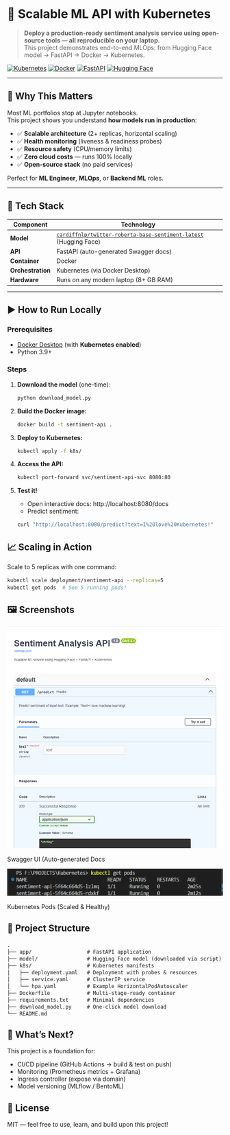 # 🚀 Scalable ML API with Kubernetes

> **Deploy a production-ready sentiment analysis service using open-source tools — all reproducible on your laptop.**  
> This project demonstrates end-to-end MLOps: from Hugging Face model → FastAPI → Docker → Kubernetes.

[![Kubernetes](https://img.shields.io/badge/Kubernetes-%23326CE5.svg?logo=kubernetes&logoColor=white)](https://kubernetes.io/)
[![Docker](https://img.shields.io/badge/Docker-%232496ED.svg?logo=docker&logoColor=white)](https://www.docker.com/)
[![FastAPI](https://img.shields.io/badge/FastAPI-%23009688.svg?logo=fastapi&logoColor=white)](https://fastapi.tiangolo.com/)
[![Hugging Face](https://img.shields.io/badge/Hugging%20Face-%23FFD166.svg?logo=huggingface&logoColor=black)](https://huggingface.co/)

---

## 🎯 Why This Matters

Most ML portfolios stop at Jupyter notebooks.  
This project shows you understand **how models run in production**:

- ✅ **Scalable architecture** (2+ replicas, horizontal scaling)
- ✅ **Health monitoring** (liveness & readiness probes)
- ✅ **Resource safety** (CPU/memory limits)
- ✅ **Zero cloud costs** — runs 100% locally
- ✅ **Open-source stack** (no paid services)

Perfect for **ML Engineer**, **MLOps**, or **Backend ML** roles.

---

## 🧪 Tech Stack

| Component       | Technology |
|-----------------|------------|
| **Model**       | [`cardiffnlp/twitter-roberta-base-sentiment-latest`](https://huggingface.co/cardiffnlp/twitter-roberta-base-sentiment-latest) (Hugging Face) |
| **API**         | FastAPI (auto-generated Swagger docs) |
| **Container**   | Docker |
| **Orchestration**| Kubernetes (via Docker Desktop) |
| **Hardware**    | Runs on any modern laptop (8+ GB RAM) |

---

## ▶️ How to Run Locally

### Prerequisites
- [Docker Desktop](https://www.docker.com/products/docker-desktop/) (with **Kubernetes enabled**)
- Python 3.9+

### Steps
1. **Download the model** (one-time):
   ```bash
   python download_model.py
   ```

2. **Build the Docker image:**
    ```bash
    docker build -t sentiment-api .
    ```

3. **Deploy to Kubernetes:**
    ```bash
    kubectl apply -f k8s/
    ```

4. **Access the API:**
    ```bash
    kubectl port-forward svc/sentiment-api-svc 8080:80
    ```

5. **Test it!**
    - Open interactive docs: http://localhost:8080/docs
    - Predict sentiment:
    ```bash
    curl "http://localhost:8080/predict?text=I%20love%20Kubernetes!"
    ```

## 📈 Scaling in Action

Scale to 5 replicas with one command:
```bash
kubectl scale deployment/sentiment-api --replicas=5
kubectl get pods  # See 5 running pods!
```

## 🖼️ Screenshots
![Swagger UI (Auto-generated Docs)](screens/2025-10-06_02-32-16.png)

Swagger UI (Auto-generated Docs

![Kubernetes Pods (Scaled & Healthy)](screens/2025-10-06_02-41-43.png)

Kubernetes Pods (Scaled & Healthy)

## 📁 Project Structure

```
.
├── app/                  # FastAPI application
├── model/                # Hugging Face model (downloaded via script)
├── k8s/                  # Kubernetes manifests
│   ├── deployment.yaml   # Deployment with probes & resources
│   ├── service.yaml      # ClusterIP service
│   └── hpa.yaml          # Example HorizontalPodAutoscaler
├── Dockerfile            # Multi-stage-ready container
├── requirements.txt      # Minimal dependencies
├── download_model.py     # One-click model download
└── README.md
```

## 🚀 What’s Next?

This project is a foundation for:

- CI/CD pipeline (GitHub Actions → build & test on push)
- Monitoring (Prometheus metrics + Grafana)
- Ingress controller (expose via domain)
- Model versioning (MLflow / BentoML)

## 📝 License

MIT — feel free to use, learn, and build upon this project!

